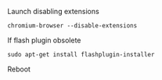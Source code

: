 Launch disabling extensions
```
chromium-browser --disable-extensions
```
If flash plugin obsolete
```
sudo apt-get install flashplugin-installer
```
Reboot
